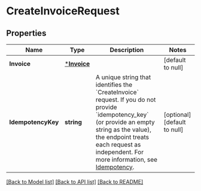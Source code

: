 # CreateInvoiceRequest

## Properties
Name | Type | Description | Notes
------------ | ------------- | ------------- | -------------
**Invoice** | [***Invoice**](Invoice.md) |  | [default to null]
**IdempotencyKey** | **string** | A unique string that identifies the &#x60;CreateInvoice&#x60; request. If you do not  provide &#x60;idempotency_key&#x60; (or provide an empty string as the value), the endpoint  treats each request as independent.  For more information, see [Idempotency](https://developer.squareup.com/docs/working-with-apis/idempotency). | [optional] [default to null]

[[Back to Model list]](../README.md#documentation-for-models) [[Back to API list]](../README.md#documentation-for-api-endpoints) [[Back to README]](../README.md)

